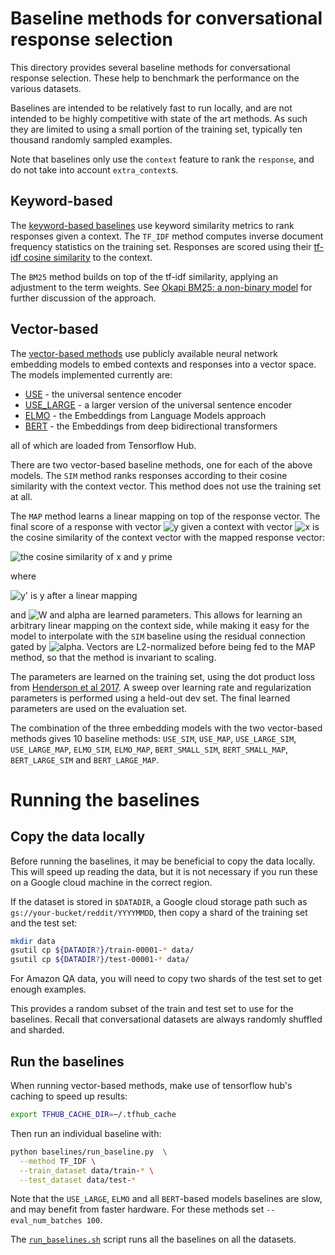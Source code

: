 # Baseline methods for conversational response selection

This directory provides several baseline methods for conversational response selection. These help to benchmark the performance on the various datasets.

Baselines are intended to be relatively fast to run locally, and are not intended to be highly competitive with state of the art methods. As such they are limited to using a small portion of the training set, typically ten thousand randomly sampled examples.

Note that baselines only use the `context` feature to rank the `response`, and do not take into account `extra_context`s.


## Keyword-based

The [keyword-based baselines](keyword_based.py) use keyword similarity metrics to rank responses given a context. The `TF_IDF` method computes inverse document frequency statistics on the training set. Responses are scored using their [tf-idf cosine similarity](https://janav.wordpress.com/2013/10/27/tf-idf-and-cosine-similarity/) to the context.

The `BM25` method builds on top of the tf-idf similarity, applying an adjustment to the term weights. See [Okapi BM25: a non-binary model](http://nlp.stanford.edu/IR-book/html/htmledition/okapi-bm25-a-non-binary-model-1.html) for further discussion of the approach.


## Vector-based

The [vector-based methods](vector_based.py) use publicly available neural network embedding models to embed contexts and responses into a vector space. The models implemented currently are:

* [USE](https://tfhub.dev/google/universal-sentence-encoder/2) - the universal sentence encoder
* [USE_LARGE](https://tfhub.dev/google/universal-sentence-encoder-large/3) - a larger version of the universal sentence encoder
* [ELMO](https://tfhub.dev/google/elmo/1) - the Embeddings from Language Models approach
* [BERT](https://tfhub.dev/google/bert_uncased_L-12_H-768_A-12/1) - the Embeddings from deep bidirectional transformers

all of which are loaded from Tensorflow Hub.


There are two vector-based baseline methods, one for each of the above models. The `SIM` method ranks responses according to their cosine similarity with the context vector. This method does not use the training set at all.

The `MAP` method learns a linear mapping on top of the response vector. The final score of a response with vector <img alt="y" src="https://latex.codecogs.com/svg.latex?\mathbf{y}"> given a context with vector <img alt="x" src="https://latex.codecogs.com/svg.latex?\mathbf{x}"> is the cosine similarity of the context vector with the mapped response vector:

<img alt="the cosine similarity of x and y prime" src="https://latex.codecogs.com/svg.latex?%5Cfrac%7B%5Cmathbf%7Bx%7D%5Ccdot%5Cmathbf%7By%7D%27%7D%7B%5Cleft%5C%7C%5Cmathbf%7Bx%7D%5Cright%5C%7C%20%5Cleft%5C%7C%5Cmathbf%7By%7D%27%5Cright%5C%7C%7D">

where

<img alt="y' is y after a linear mapping" src="https://latex.codecogs.com/svg.latex?%5Cmathbf%7By%7D%27%3D(W%2B%5Calpha%20I)%5Ccdot%5Cmathbf%7By%7D" />

and <img alt="W and alpha" src="https://latex.codecogs.com/svg.latex?W,\:\alpha"> are learned parameters. This allows for learning an arbitrary linear mapping on the context side, while making it easy for the model to interpolate with the `SIM` baseline using the residual connection gated by ![alpha](https://latex.codecogs.com/svg.latex?\alpha). Vectors are L2-normalized before being fed to the MAP method, so that the method is invariant to scaling.

The parameters are learned on the training set, using the dot product loss from [Henderson et al 2017](https://arxiv.org/abs/1705.00652). A sweep over learning rate and regularization parameters is performed using a held-out dev set. The final learned parameters are used on the evaluation set.

The combination of the three embedding models with the two vector-based methods gives 10 baseline methods: `USE_SIM`, `USE_MAP`, `USE_LARGE_SIM`, `USE_LARGE_MAP`, `ELMO_SIM`, `ELMO_MAP`, `BERT_SMALL_SIM`, `BERT_SMALL_MAP`, `BERT_LARGE_SIM` and `BERT_LARGE_MAP`.

# Running the baselines

## Copy the data locally

Before running the baselines, it may be beneficial to copy the data locally. This will speed up reading the data, but it is not necessary if you run these on a Google cloud machine in the correct region.

If the dataset is stored in `$DATADIR`, a Google cloud storage path such as `gs://your-bucket/reddit/YYYYMMDD`, then copy a shard of the training set and the test set:

```bash
mkdir data
gsutil cp ${DATADIR?}/train-00001-* data/
gsutil cp ${DATADIR?}/test-00001-* data/
```

For Amazon QA data, you will need to copy two shards of the test set to get enough examples.

This provides a random subset of the train and test set to use for the baselines. Recall that conversational datasets are always randomly shuffled and sharded.

## Run the baselines

When running vector-based methods, make use of tensorflow hub's caching to speed up results:

```bash
export TFHUB_CACHE_DIR=~/.tfhub_cache
```

Then run an individual baseline with:

```bash
python baselines/run_baseline.py  \
  --method TF_IDF \
  --train_dataset data/train-* \
  --test_dataset data/test-*
```

Note that the `USE_LARGE`, `ELMO` and all `BERT`-based models baselines are slow, and may benefit from faster hardware. For these methods set `--eval_num_batches 100`.

The [`run_baselines.sh`](run_baselines.sh) script runs all the baselines on all the datasets.
